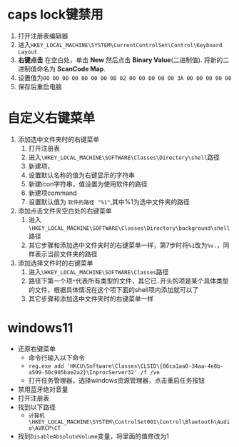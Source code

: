 # caps lock键禁用

1. 打开注册表编辑器
2. 进入`HKEY_LOCAL_MACHINE\SYSTEM\CurrentControlSet\Control\Keyboard Layout`
3. **右键点击** 在空白处，单击 **New** 然后点击 **Binary Value**(二进制值). 将新的二进制值命名为 **ScanCode Map**.
4. 设置值为`00 00 00 00 00 00 00 00 02 00 00 00 00 00 3A 00 00 00 00 00`
5. 保存后重启电脑

# 自定义右键菜单

1. 添加选中文件夹时的右键菜单
   1. 打开注册表
   2. 进入`\HKEY_LOCAL_MACHINE\SOFTWARE\Classes\Directory\shell`路径
   3. 新建项，
   4. 设置默认名称的值为右键显示的字符串
   5. 新建icon字符串，值设置为使用软件的路径
   6. 新建项command
   7. 设置默认值为 `软件的路径 "%1"`,其中%1为选中文件夹的路径
2. 添加点击文件夹空白处的右键菜单
   1. 进入`\HKEY_LOCAL_MACHINE\SOFTWARE\Classes\Directory\background\shell`路径
   2. 其它步骤和添加选中文件夹时的右键菜单一样，第7步时将`%1`改为`%v.`，同样表示当前文件夹的路径
3. 添加选择文件时的右键菜单
   1. 进入`\HKEY_LOCAL_MACHINE\SOFTWARE\Classes`路径
   2. 路径下第一个项`*`代表所有类型的文件，其它已`.`开头的项是某个具体类型的文件，根据具体情况在这个项下面的shell项内添加就可以了
   3. 其它步骤和添加选中文件夹时的右键菜单一样

# windows11

* 还原右键菜单
  * 命令行输入以下命令
  * `reg.exe add 'HKCU\Software\Classes\CLSID\{86ca1aa0-34aa-4e8b-a509-50c905bae2a2}\InprocServer32' /f /ve`
  * 打开任务管理器，选择windows资源管理器，点击重启任务按钮
*  禁用蓝牙绝对音量
  * 打开注册表
  * 找到以下路径
    * `计算机\HKEY_LOCAL_MACHINE\SYSTEM\ControlSet001\Control\Bluetooth\Audio\AVRCP\CT`
  * 找到`DisableAbsoluteVolume`变量，将里面的值修改为1









